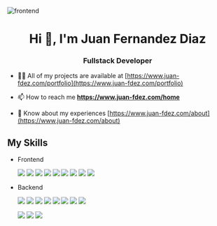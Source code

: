 ![frontend](https://www.nettechnocrats.com/sanadm/BlogAdmin/uploads/who-is-a-full-stack-web-developer-and-what-skills-he-she-should-have-.jpg)

<h1 align="center">Hi 👋, I'm Juan Fernandez Diaz</h1>
<h3 align="center">Fullstack Developer</h3>

- 👨‍💻 All of my projects are available at [https://www.juan-fdez.com/portfolio](https://www.juan-fdez.com/portfolio)

- 📫 How to reach me **https://www.juan-fdez.com/home**

- 📄 Know about my experiences [https://www.juan-fdez.com/about](https://www.juan-fdez.com/about)

## My Skills

- Frontend
  <p>
    <img src="https://img.icons8.com/color/48/000000/html-5--v1.png"/>
    <img src="https://img.icons8.com/color/48/000000/css3.png"/>
    <img src="https://img.icons8.com/color/48/000000/sass.png"/>
    <img src="https://img.icons8.com/color/48/000000/bootstrap.png"/>
    <img src="https://img.icons8.com/color/48/000000/javascript--v1.png"/>
    <img src="https://img.icons8.com/color/48/000000/typescript.png"/>
  <img src="https://img.icons8.com/external-tal-revivo-color-tal-revivo/42/000000/external-jquery-is-a-javascript-library-designed-to-simplify-html-logo-color-tal-revivo.png"/>
    <img src="https://img.icons8.com/plasticine/52/000000/react.png"/>
    <img src="https://img.icons8.com/color/44/000000/angularjs.png"/>
  </p>

- Backend
   <p>
    <img src="https://img.icons8.com/fluency/48/000000/node-js.png"/> 
    <img src="https://img.icons8.com/offices/48/000000/php-logo.png"/>
    <img src="https://img.icons8.com/color/48/000000/sass.png"/>
    <img src="https://img.icons8.com/color/48/000000/bootstrap.png"/>
    <img src="https://img.icons8.com/color/48/000000/javascript--v1.png"/>
    <img src="https://img.icons8.com/color/48/000000/typescript.png"/>
    <img src="https://img.icons8.com/plasticine/52/000000/react.png"/>
    <img src="https://img.icons8.com/color/44/000000/angularjs.png"/>
  </p>
  
  
  
  <img src="https://img.icons8.com/fluency/48/000000/laravel.png"/>
  <img src="https://img.icons8.com/color/48/000000/mysql-logo.png"/>
  <img src="https://img.icons8.com/color/48/000000/mongodb.png"/>

